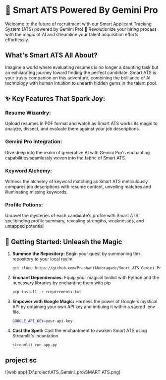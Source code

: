 # 🚀 Smart ATS Powered By Gemini Pro

Welcome to the future of recruitment with our Smart Applicant Tracking System (ATS) powered by Gemini Pro! 🌟 Revolutionize your hiring process with the magic of AI and streamline your talent acquisition efforts effortlessly.


## What's Smart ATS All About?

Imagine a world where evaluating resumes is no longer a daunting task but an exhilarating journey toward finding the perfect candidate. Smart ATS is your trusty companion on this adventure, combining the brilliance of AI technology with human intuition to unearth hidden gems in the talent pool.


## ✨ Key Features That Spark Joy:
  ### **Resume Wizardry:**
  Upload resumes in PDF format and watch as Smart ATS works its magic to analyze, dissect, and evaluate them against your job descriptions.
  
  ### **Gemini Pro Integration:** 
  Dive deep into the realm of generative AI with Gemini Pro's enchanting capabilities seamlessly woven into the fabric of Smart ATS.
  
  ### **Keyword Alchemy:** 
  Witness the alchemy of keyword matching as Smart ATS meticulously compares job descriptions with resume content, unveiling matches and illuminating missing keywords.
  
  ### **Profile Potions:** 
  Unravel the mysteries of each candidate's profile with Smart ATS' spellbinding profile summary, revealing strengths, weaknesses, and untapped potential


## 🌟 Getting Started: Unleash the Magic
1. **Summon the Repository:** Begin your quest by summoning this repository to your local realm
   ```bash
   git clone https://github.com/Prashantkhobragade/Smart_ATS_Gemini-Pro.git
   ```

2. **Enchant Dependencies:** Equip your magical toolkit with Python and the necessary libraries by enchanting them with pip
   ```bash
   pip install -r requirements.txt
   ```

3. **Empower with Google Magic:** Harness the power of Google's mystical API by obtaining your own API key and imbuing it within a sacred .env file.
   ```bash
   GOOGLE_API_KEY=your-api-key
   ```

4. **Cast the Spell:** Cast the enchantment to awaken Smart ATS using Streamlit's incantation.
   ```bash
   streamlit run app.py

   ```

## project sc
![web app](D:\project\ATS_Gemini_pro\SMART ATS.png)